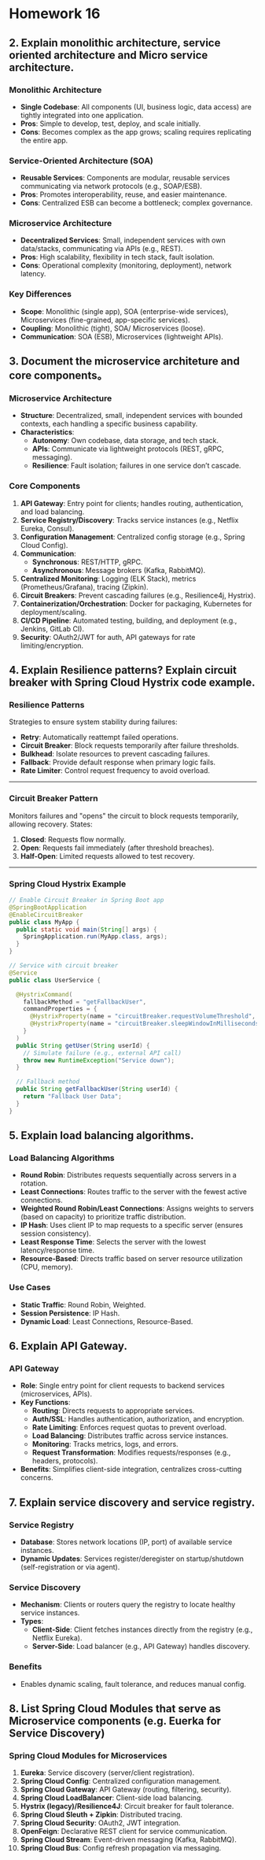# Homework 16

## 2. Explain monolithic architecture, service oriented architecture and Micro service architecture.
### Monolithic Architecture
- **Single Codebase**: All components (UI, business logic, data access) are tightly integrated into one application.
- **Pros**: Simple to develop, test, deploy, and scale initially.
- **Cons**: Becomes complex as the app grows; scaling requires replicating the entire app.

### Service-Oriented Architecture (SOA)
- **Reusable Services**: Components are modular, reusable services communicating via network protocols (e.g., SOAP/ESB).
- **Pros**: Promotes interoperability, reuse, and easier maintenance.
- **Cons**: Centralized ESB can become a bottleneck; complex governance.

### Microservice Architecture
- **Decentralized Services**: Small, independent services with own data/stacks, communicating via APIs (e.g., REST).
- **Pros**: High scalability, flexibility in tech stack, fault isolation.
- **Cons**: Operational complexity (monitoring, deployment), network latency.
  
### Key Differences
- **Scope**: Monolithic (single app), SOA (enterprise-wide services), Microservices (fine-grained, app-specific services).
- **Coupling**: Monolithic (tight), SOA/ Microservices (loose).
- **Communication**: SOA (ESB), Microservices (lightweight APIs).



## 3. Document the microservice architeture and core components。
### Microservice Architecture
- **Structure**: Decentralized, small, independent services with bounded contexts, each handling a specific business capability.
- **Characteristics**: 
  - **Autonomy**: Own codebase, data storage, and tech stack.
  - **APIs**: Communicate via lightweight protocols (REST, gRPC, messaging).
  - **Resilience**: Fault isolation; failures in one service don’t cascade.

### Core Components
1. **API Gateway**: Entry point for clients; handles routing, authentication, and load balancing.
2. **Service Registry/Discovery**: Tracks service instances (e.g., Netflix Eureka, Consul).
3. **Configuration Management**: Centralized config storage (e.g., Spring Cloud Config).
4. **Communication**: 
   - **Synchronous**: REST/HTTP, gRPC.
   - **Asynchronous**: Message brokers (Kafka, RabbitMQ).
5. **Centralized Monitoring**: Logging (ELK Stack), metrics (Prometheus/Grafana), tracing (Zipkin).
6. **Circuit Breakers**: Prevent cascading failures (e.g., Resilience4j, Hystrix).
7. **Containerization/Orchestration**: Docker for packaging, Kubernetes for deployment/scaling.
8. **CI/CD Pipeline**: Automated testing, building, and deployment (e.g., Jenkins, GitLab CI).
9. **Security**: OAuth2/JWT for auth, API gateways for rate limiting/encryption.



## 4. Explain Resilience patterns? Explain circuit breaker with Spring Cloud Hystrix code example.
### Resilience Patterns
Strategies to ensure system stability during failures:
- **Retry**: Automatically reattempt failed operations.
- **Circuit Breaker**: Block requests temporarily after failure thresholds.
- **Bulkhead**: Isolate resources to prevent cascading failures.
- **Fallback**: Provide default response when primary logic fails.
- **Rate Limiter**: Control request frequency to avoid overload.

---

### Circuit Breaker Pattern
Monitors failures and "opens" the circuit to block requests temporarily, allowing recovery. States:
1. **Closed**: Requests flow normally.
2. **Open**: Requests fail immediately (after threshold breaches).
3. **Half-Open**: Limited requests allowed to test recovery.

---

### Spring Cloud Hystrix Example
```java
// Enable Circuit Breaker in Spring Boot app
@SpringBootApplication
@EnableCircuitBreaker
public class MyApp { 
  public static void main(String[] args) { 
    SpringApplication.run(MyApp.class, args); 
  }
}

// Service with circuit breaker
@Service
public class UserService {

  @HystrixCommand(
    fallbackMethod = "getFallbackUser", 
    commandProperties = {
      @HystrixProperty(name = "circuitBreaker.requestVolumeThreshold", value = "5"),
      @HystrixProperty(name = "circuitBreaker.sleepWindowInMilliseconds", value = "5000")
    }
  )
  public String getUser(String userId) {
    // Simulate failure (e.g., external API call)
    throw new RuntimeException("Service down");
  }

  // Fallback method
  public String getFallbackUser(String userId) {
    return "Fallback User Data";
  }
}
```

## 5. Explain load balancing algorithms.
### Load Balancing Algorithms
- **Round Robin**: Distributes requests sequentially across servers in a rotation.
- **Least Connections**: Routes traffic to the server with the fewest active connections.
- **Weighted Round Robin/Least Connections**: Assigns weights to servers (based on capacity) to prioritize traffic distribution.
- **IP Hash**: Uses client IP to map requests to a specific server (ensures session consistency).
- **Least Response Time**: Selects the server with the lowest latency/response time.
- **Resource-Based**: Directs traffic based on server resource utilization (CPU, memory).
  
### Use Cases
- **Static Traffic**: Round Robin, Weighted.
- **Session Persistence**: IP Hash.
- **Dynamic Load**: Least Connections, Resource-Based.

## 6. Explain API Gateway.
### API Gateway
- **Role**: Single entry point for client requests to backend services (microservices, APIs).
- **Key Functions**:
  - **Routing**: Directs requests to appropriate services.
  - **Auth/SSL**: Handles authentication, authorization, and encryption.
  - **Rate Limiting**: Enforces request quotas to prevent overload.
  - **Load Balancing**: Distributes traffic across service instances.
  - **Monitoring**: Tracks metrics, logs, and errors.
  - **Request Transformation**: Modifies requests/responses (e.g., headers, protocols).
- **Benefits**: Simplifies client-side integration, centralizes cross-cutting concerns.

## 7. Explain service discovery and service registry.
### Service Registry
- **Database**: Stores network locations (IP, port) of available service instances.
- **Dynamic Updates**: Services register/deregister on startup/shutdown (self-registration or via agent).

### Service Discovery
- **Mechanism**: Clients or routers query the registry to locate healthy service instances.
- **Types**:
  - **Client-Side**: Client fetches instances directly from the registry (e.g., Netflix Eureka).
  - **Server-Side**: Load balancer (e.g., API Gateway) handles discovery.

### Benefits
- Enables dynamic scaling, fault tolerance, and reduces manual config. 


## 8. List Spring Cloud Modules that serve as Microservice components (e.g. Euerka for Service Discovery)
### Spring Cloud Modules for Microservices
1. **Eureka**: Service discovery (server/client registration).
2. **Spring Cloud Config**: Centralized configuration management.
3. **Spring Cloud Gateway**: API Gateway (routing, filtering, security).
4. **Spring Cloud LoadBalancer**: Client-side load balancing.
5. **Hystrix (legacy)/Resilience4J**: Circuit breaker for fault tolerance.
6. **Spring Cloud Sleuth + Zipkin**: Distributed tracing.
7. **Spring Cloud Security**: OAuth2, JWT integration.
8. **OpenFeign**: Declarative REST client for service communication.
9. **Spring Cloud Stream**: Event-driven messaging (Kafka, RabbitMQ).
10. **Spring Cloud Bus**: Config refresh propagation via messaging.



































